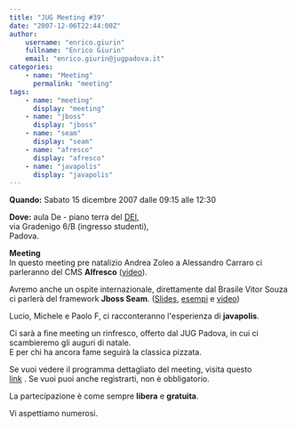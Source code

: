 ```yaml
---
title: "JUG Meeting #39"
date: "2007-12-06T22:44:00Z"
author:
    username: "enrico.giurin"
    fullname: "Enrico Giurin"
    email: "enrico.giurin@jugpadova.it"
categories:
    - name: "Meeting"
      permalink: "meeting"
tags:
    - name: "meeting"
      display: "meeting"
    - name: "jboss"
      display: "jboss"
    - name: "seam"
      display: "seam"
    - name: "afresco"
      display: "afresco"
    - name: "javapolis"
      display: "javapolis"
---
```


**Quando:** Sabato 15 dicembre 2007 dalle 09:15 alle 12:30

**Dove:** aula De - piano terra del [DEI](http://www.dei.unipd.it),\
via Gradenigo 6/B (ingresso studenti),\
Padova.

**Meeting**\
In questo meeting pre natalizio Andrea Zoleo a Alessandro Carraro ci
parleranno del CMS **Alfresco**
([video](http://www.archive.org/details/JUGPD39_Alfresco_Carraro)).

Avremo anche un ospite internazionale, direttamente dal Brasile Vitor
Souza ci parlerà del framework **Jboss Seam**.
([Slides](http://www.jugpadova.it/files/IntroductionJBossSeam.pdf),
[esempi](http://www.jugpadova.it/files/IntroJBossSeam_ExampleProject.zip)
e [video](http://www.archive.org/details/JUGPD39_Seam_Souza))

Lucio, Michele e Paolo F, ci racconteranno l'esperienza di
**javapolis**.

Ci sarà a fine meeting un rinfresco, offerto dal JUG Padova, in cui ci
scambieremo gli auguri di natale.\
E per chi ha ancora fame seguirà la classica pizzata.

Se vuoi vedere il programma dettagliato del meeting, visita questo\
<a href="http://www.jugevents.org/jugevents/event/show.html?id=389">link</a>
. Se vuoi puoi anche registrarti, non è obbligatorio.

La partecipazione è come sempre **libera** e **gratuita**.

Vi aspettiamo numerosi.

